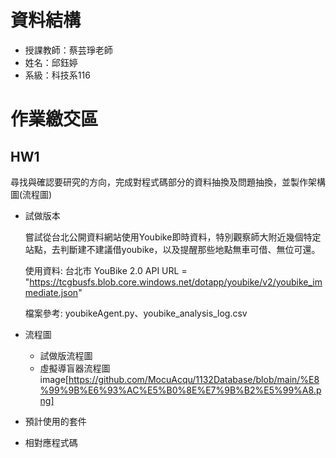 # 資料結構

 - 授課教師：蔡芸琤老師
 - 姓名：邱鈺婷
 - 系級：科技系116

# 作業繳交區


## HW1
尋找與確認要研究的方向，完成對程式碼部分的資料抽換及問題抽換，並製作架構圖(流程圖)
- 試做版本
  
  嘗試從台北公開資料網站使用Youbike即時資料，特別觀察師大附近幾個特定站點，去判斷建不建議借youbike，以及提醒那些地點無車可借、無位可還。

  使用資料: 台北市 YouBike 2.0 API URL = "https://tcgbusfs.blob.core.windows.net/dotapp/youbike/v2/youbike_immediate.json"

  檔案參考: youbikeAgent.py、youbike_analysis_log.csv
  
- 流程圖
  - 試做版流程圖
  - 虛擬導盲器流程圖
    image[https://github.com/MocuAcqu/1132Database/blob/main/%E8%99%9B%E6%93%AC%E5%B0%8E%E7%9B%B2%E5%99%A8.png]
- 預計使用的套件
- 相對應程式碼
